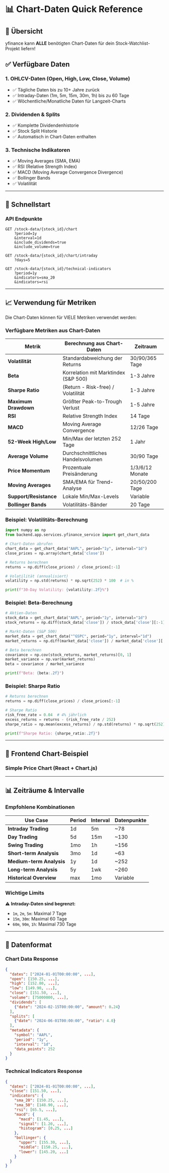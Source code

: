 # 📊 Chart-Daten Quick Reference

## 🎯 Übersicht

yfinance kann **ALLE** benötigten Chart-Daten für dein Stock-Watchlist-Projekt liefern!

## ✅ Verfügbare Daten

### 1. **OHLCV-Daten** (Open, High, Low, Close, Volume)
- ✅ Tägliche Daten bis zu 10+ Jahre zurück
- ✅ Intraday-Daten (1m, 5m, 15m, 30m, 1h) bis zu 60 Tage
- ✅ Wöchentliche/Monatliche Daten für Langzeit-Charts

### 2. **Dividenden & Splits**
- ✅ Komplette Dividendenhistorie
- ✅ Stock Split Historie
- ✅ Automatisch in Chart-Daten enthalten

### 3. **Technische Indikatoren**
- ✅ Moving Averages (SMA, EMA)
- ✅ RSI (Relative Strength Index)
- ✅ MACD (Moving Average Convergence Divergence)
- ✅ Bollinger Bands
- ✅ Volatilität

---

## 🚀 Schnellstart

### API Endpunkte

```
GET /stock-data/{stock_id}/chart
    ?period=1y
    &interval=1d
    &include_dividends=true
    &include_volume=true

GET /stock-data/{stock_id}/chart/intraday
    ?days=5

GET /stock-data/{stock_id}/technical-indicators
    ?period=1y
    &indicators=sma_20
    &indicators=rsi
```

---

## 📈 Verwendung für Metriken

Die Chart-Daten können für VIELE Metriken verwendet werden:

### Verfügbare Metriken aus Chart-Daten

| Metrik | Berechnung aus Chart-Daten | Zeitraum |
|--------|---------------------------|----------|
| **Volatilität** | Standardabweichung der Returns | 30/90/365 Tage |
| **Beta** | Korrelation mit Marktindex (S&P 500) | 1-3 Jahre |
| **Sharpe Ratio** | (Return - Risk-free) / Volatilität | 1-3 Jahre |
| **Maximum Drawdown** | Größter Peak-to-Trough Verlust | 1-5 Jahre |
| **RSI** | Relative Strength Index | 14 Tage |
| **MACD** | Moving Average Convergence | 12/26 Tage |
| **52-Week High/Low** | Min/Max der letzten 252 Tage | 1 Jahr |
| **Average Volume** | Durchschnittliches Handelsvolumen | 30/90 Tage |
| **Price Momentum** | Prozentuale Preisänderung | 1/3/6/12 Monate |
| **Moving Averages** | SMA/EMA für Trend-Analyse | 20/50/200 Tage |
| **Support/Resistance** | Lokale Min/Max-Levels | Variable |
| **Bollinger Bands** | Volatilitäts-Bänder | 20 Tage |

### Beispiel: Volatilitäts-Berechnung

```python
import numpy as np
from backend.app.services.yfinance_service import get_chart_data

# Chart-Daten abrufen
chart_data = get_chart_data("AAPL", period="1y", interval="1d")
close_prices = np.array(chart_data['close'])

# Returns berechnen
returns = np.diff(close_prices) / close_prices[:-1]

# Volatilität (annualisiert)
volatility = np.std(returns) * np.sqrt(252) * 100  # in %

print(f"30-Day Volatility: {volatility:.2f}%")
```

### Beispiel: Beta-Berechnung

```python
# Aktien-Daten
stock_data = get_chart_data("AAPL", period="1y", interval="1d")
stock_returns = np.diff(stock_data['close']) / stock_data['close'][:-1]

# Markt-Daten (S&P 500)
market_data = get_chart_data("^GSPC", period="1y", interval="1d")
market_returns = np.diff(market_data['close']) / market_data['close'][:-1]

# Beta berechnen
covariance = np.cov(stock_returns, market_returns)[0, 1]
market_variance = np.var(market_returns)
beta = covariance / market_variance

print(f"Beta: {beta:.2f}")
```

### Beispiel: Sharpe Ratio

```python
# Returns berechnen
returns = np.diff(close_prices) / close_prices[:-1]

# Sharpe Ratio
risk_free_rate = 0.04  # 4% jährlich
excess_returns = returns - (risk_free_rate / 252)
sharpe_ratio = np.mean(excess_returns) / np.std(returns) * np.sqrt(252)

print(f"Sharpe Ratio: {sharpe_ratio:.2f}")
```

---

## 🎨 Frontend Chart-Beispiel

### Simple Price Chart (React + Chart.js)

---

## 📊 Zeiträume & Intervalle

### Empfohlene Kombinationen

| Use Case | Period | Interval | Datenpunkte |
|----------|--------|----------|-------------|
| **Intraday Trading** | 1d | 5m | ~78 |
| **Day Trading** | 5d | 15m | ~130 |
| **Swing Trading** | 1mo | 1h | ~156 |
| **Short-term Analysis** | 3mo | 1d | ~63 |
| **Medium-term Analysis** | 1y | 1d | ~252 |
| **Long-term Analysis** | 5y | 1wk | ~260 |
| **Historical Overview** | max | 1mo | Variable |

### Wichtige Limits

⚠️ **Intraday-Daten sind begrenzt:**

- `1m`, `2m`, `5m`: Maximal 7 Tage
- `15m`, `30m`: Maximal 60 Tage
- `60m`, `90m`, `1h`: Maximal 730 Tage

---

## 💾 Datenformat

### Chart Data Response

```json
{
  "dates": ["2024-01-01T00:00:00", ...],
  "open": [150.25, ...],
  "high": [152.80, ...],
  "low": [149.90, ...],
  "close": [151.50, ...],
  "volume": [75000000, ...],
  "dividends": [
    {"date": "2024-02-15T00:00:00", "amount": 0.24}
  ],
  "splits": [
    {"date": "2024-06-01T00:00:00", "ratio": 4.0}
  ],
  "metadata": {
    "symbol": "AAPL",
    "period": "1y",
    "interval": "1d",
    "data_points": 252
  }
}
```

### Technical Indicators Response

```json
{
  "dates": ["2024-01-01T00:00:00", ...],
  "close": [151.50, ...],
  "indicators": {
    "sma_20": [150.25, ...],
    "sma_50": [148.90, ...],
    "rsi": [65.5, ...],
    "macd": {
      "macd": [1.45, ...],
      "signal": [1.20, ...],
      "histogram": [0.25, ...]
    },
    "bollinger": {
      "upper": [155.30, ...],
      "middle": [150.25, ...],
      "lower": [145.20, ...]
    }
  }
}
```

